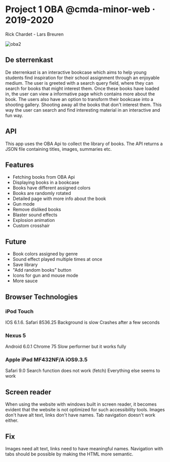 # Project 1 OBA @cmda-minor-web · 2019-2020
Rick Chardet - Lars Breuren

![oba2](https://user-images.githubusercontent.com/43436118/76080073-6c099a80-5fa6-11ea-9b75-0b83786fddfa.PNG)


## De sterrenkast
De sterrenkast is an interactive bookcase which aims to help young students find inspiration for their school assignment through an enjoyable medium. The user is greeted with a search query field, where they can search for books that might interest them. Once these books have loaded in, the user can view a informative page which contains more about the book. The users also have an option to transform their bookcase into a shooting gallery. Shooting away all the books that don't interest them. This way the user can search and find interesting material in an interactive and fun way.

## API
This app uses the OBA Api to collect the library of books. The API returns a JSON file containing titles, images, summaries etc. 

## Features
- Fetching books from OBA Api
- Displaying books in a bookcase
- Books have different assigned colors
- Books are randomly rotated
- Detailed page with more info about the book
- Gun mode
- Remove disliked books
- Blaster sound effects 
- Explosion animation
- Custom crosshair

## Future
- Book colors assigned by genre
- Sound effect played multiple times at once
- Save library
- "Add random books" button
- Icons for gun and mouse mode
- More sauce

## Browser Technologies
### iPod Touch

IOS 6.1.6. Safari 8536.25
Background is slow
Crashes after a few seconds

### Nexus 5

Android 6.0.1
Chrome 75
Slow performer but it works fully

### Apple iPad MF432NF/A iOS9.3.5

Safari 9.0
Search function does not work (fetch)
Everything else seems to work

## Screen reader
When using the website with windows built in screen reader, it becomes evident that the website is not optimized for such accessibility tools. Images don't have alt text, links don't have names. Tab navigation doesn't work either.

## Fix
Images need alt text, links need to have meaningful names. Navigation with tabs should be possible by making the HTML more semantic.

<!-- Add a link to your live demo in Github Pages 🌐-->

<!-- ☝️ replace this description with a description of your own work -->

<!-- replace the code in the /docs folder with your own, so you can showcase your work with GitHub Pages 🌍 -->

<!-- Add a nice poster image here at the end of the week, showing off your shiny frontend 📸 -->

<!-- Maybe a table of contents here? 📚 -->

<!-- How about a section that describes how to install this project? 🤓 -->

<!-- ...but how does one use this project? What are its features 🤔 -->

<!-- Maybe a checklist of done stuff and stuff still on your wishlist? ✅ -->

<!-- How about a license here? 📜 (or is it a licence?) 🤷 -->
